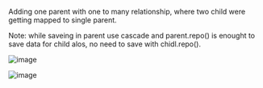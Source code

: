 Adding one parent with one to many relationship, where two child were getting mapped to single parent. 

Note: while saveing in parent use cascade and parent.repo() is enought to save data for child alos, no need to save with chidl.repo().

![image](https://github.com/user-attachments/assets/8037352c-9141-40c3-b629-9eec25030a5e)

![image](https://github.com/user-attachments/assets/dda37ce1-29e3-4dce-a65d-43e990f59a25)
